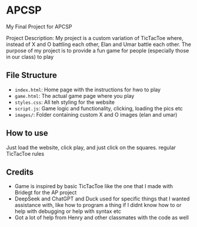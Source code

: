 # APCSP
 My  Final Project for APCSP

Project Description:
My project is a custom variation of TicTacToe where, instead of X and O battling each other, Elan and Umar battle each other.
The purpose of my project is to provide a fun game for people (especially those in our class) to play

## File Structure
- `index.html`: Home page with the instructions for hwo to play
- `game.html`: The actual game page where you play
- `styles.css`: All teh styling for the website
- `script.js`: Game logic and functionality, clicking, loading the pics etc
- `images/`: Folder containing custom X and O images (elan and umar)

## How to use
Just load the website, click play, and just click on the squares. regular TicTacToe rules
## Credits
- Game is inspired by basic TicTacToe like the one that I made with Bridegt for the AP project
- DeepSeek and ChatGPT and Duck used for specific things that I wanted assistance with, like how to program a thing if I didnt know how to or help with debugging or help with syntax etc
- Got a lot of help from Henry and other classmates with the code as well
